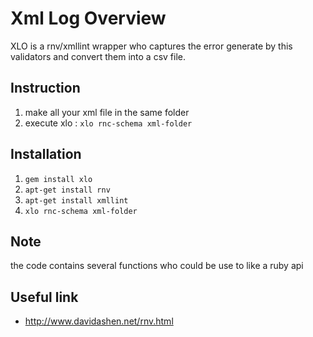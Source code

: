 # Xml Log Overview
XLO is a rnv/xmllint wrapper who captures the error generate by this validators and convert them into a csv file.  

## Instruction
  1. make all your xml file in the same folder
  2. execute xlo : `xlo rnc-schema xml-folder`   

## Installation

1. `gem install xlo`
2. `apt-get install rnv`
3. `apt-get install xmllint`
4. `xlo rnc-schema xml-folder`

## Note
 the code contains several functions who could be use to like a ruby api

## Useful link

 - http://www.davidashen.net/rnv.html
